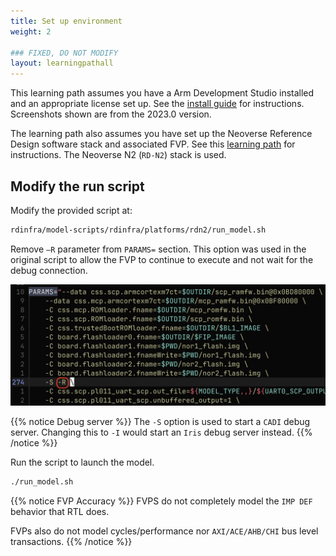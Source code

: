 ```yaml
---
title: Set up environment
weight: 2

### FIXED, DO NOT MODIFY
layout: learningpathall
---
```


This learning path assumes you have a Arm Development Studio installed and an appropriate license set up. See the [install guide](//install-guides/armds) for instructions. Screenshots shown are from the 2023.0 version.

The learning path also assumes you have set up the Neoverse Reference Design software stack and associated FVP. See this [learning path](//learning-paths/servers-and-cloud-computing/refinfra-quick-start/) for instructions. The Neoverse N2 (`RD-N2`) stack is used.

## Modify the run script

Modify the provided script at:

```bash
rdinfra/model-scripts/rdinfra/platforms/rdn2/run_model.sh
```
Remove `–R` parameter from `PARAMS=` section. This option was used in the original script to allow the FVP to continue to execute and not wait for the debug connection.

![modify parameters alt-text#center](images/modify_params.png "Figure 1. Modify run_model.sh")

{{% notice Debug server %}}
The `-S` option is used to start a `CADI` debug server. Changing this to `-I` would start an `Iris` debug server instead.
{{% /notice %}}

Run the script to launch the model.
```bash
./run_model.sh
```

{{% notice FVP Accuracy %}}
FVPS do not completely model the `IMP DEF` behavior that RTL does.

FVPs also do not model cycles/performance nor `AXI/ACE/AHB/CHI` bus level transactions.
{{% /notice %}}
